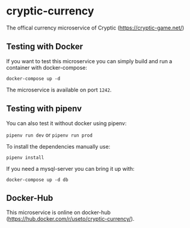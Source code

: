cryptic-currency
===============

The offical currency microservice of Cryptic (https://cryptic-game.net/)

## Testing with Docker

If you want to test this microservice you can simply build and run a container with docker-compose:

`docker-compose up -d`

The microservice is available on port `1242`.

## Testing with pipenv

You can also test it without docker using pipenv:

`pipenv run dev` or `pipenv run prod`

To install the dependencies manually use:

`pipenv install`

If you need a mysql-server you can bring it up with:

`docker-compose up -d db`

## Docker-Hub

This microservice is online on docker-hub (https://hub.docker.com/r/useto/cryptic-currency/).
